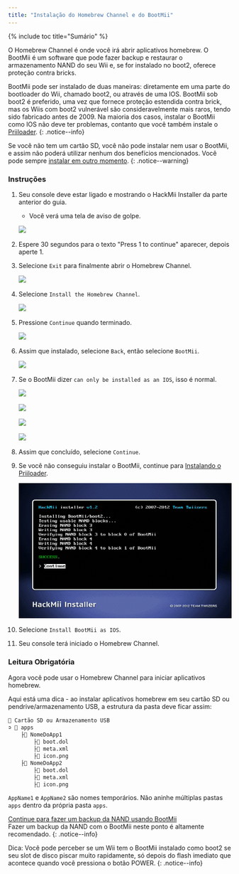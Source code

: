 ```yaml
---
title: "Instalação do Homebrew Channel e do BootMii"
---
```


{% include toc title="Sumário" %}

O Homebrew Channel é onde você irá abrir aplicativos homebrew. O BootMii é um software que pode fazer backup e restaurar o armazenamento NAND do seu Wii e, se for instalado no boot2, oferece proteção contra bricks.

BootMii pode ser instalado de duas maneiras: diretamente em uma parte do bootloader do Wii, chamado boot2, ou através de uma IOS. BootMii sob boot2 é preferido, uma vez que fornece proteção estendida contra brick, mas os Wiis com boot2 vulnerável são consideravelmente mais raros, tendo sido fabricado antes de 2009. Na maioria dos casos, instalar o BootMii como IOS não deve ter problemas, contanto que você também instale o [Priiloader](priiloader).
{: .notice--info}

Se você não tem um cartão SD, você não pode instalar nem usar o BootMii, e assim não poderá utilizar nenhum dos benefícios mencionados. Você pode sempre [instalar em outro momento](hackmii).
{: .notice--warning}

### Instruções

1. Seu console deve estar ligado e mostrando o HackMii Installer da parte anterior do guia.
    + Você verá uma tela de aviso de golpe.

    ![](/images/hackmii/scam.png)

1. Espere 30 segundos para o texto "Press 1 to continue" aparecer, depois aperte 1.
1. Selecione `Exit` para finalmente abrir o Homebrew Channel.

    ![](/images/hackmii/test_results.png)

1. Selecione `Install the Homebrew Channel`.

    ![](/images/hackmii/hbc_install.png)

1. Pressione `Continue` quando terminado.

    ![](/images/hackmii/hbc_install_ok.png)

1. Assim que instalado, selecione `Back`, então selecione `BootMii`.

    ![](/images/hackmii/bootmii_install.png)

1. Se o BootMii dizer `can only be installed as an IOS`, isso é normal.

    ![](/images/hackmii/bootmii_install1.png)

    ![](/images/hackmii/bootmii_install2.png)

    ![](/images/hackmii/bootmii_install3.png)

    ![](/images/hackmii/bootmii_install_ok.png)

1. Assim que concluído, selecione `Continue`.
1. Se você não conseguiu instalar o BootMii, continue para [Instalando o Priiloader](priiloader).

    ![](/images/hackmii/bootmii_install4.png)

1. Selecione `Install BootMii as IOS`.
1. Seu console terá iniciado o Homebrew Channel.

### Leitura Obrigatória

Agora você pode usar o Homebrew Channel para iniciar aplicativos homebrew.

Aqui está uma dica - ao instalar aplicativos homebrew em seu cartão SD ou pendrive/armazenamento USB, a estrutura da pasta deve ficar assim:

```
💾 Cartão SD ou Armazenamento USB
➲ 📁 apps
    ├📁 NomeDoApp1
        ├📄 boot.dol
        ├📄 meta.xml
        ├📄 icon.png
    ├📁 NomeDoApp2
        ├📄 boot.dol
        ├📄 meta.xml
        ├📄 icon.png
```

`AppName1` e `AppName2` são nomes temporários. Não aninhe múltiplas pastas `apps` dentro da própria pasta `apps`.

[Continue para fazer um backup da NAND usando BootMii](bootmii)<br> Fazer um backup da NAND com o BootMii neste ponto é altamente recomendado.
{: .notice--info}

Dica: Você pode perceber se um Wii tem o BootMii instalado como boot2 se seu slot de disco piscar muito rapidamente, só depois do flash imediato que acontece quando você pressiona o botão POWER.
{: .notice--info}
